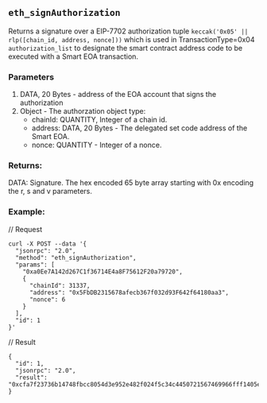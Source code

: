 ## `eth_signAuthorization`

Returns a signature over a EIP-7702 authorization tuple `keccak('0x05' || rlp([chain_id, address, nonce]))` which is used in TransactionType=0x04 `authorization_list` to designate the smart contract address code to be executed with a Smart EOA transaction.

### Parameters
1. DATA, 20 Bytes - address of the EOA account that signs the authorization
2. Object - The authorzation object type:
    - chainId: QUANTITY, Integer of a chain id.
    - address: DATA, 20 Bytes - The delegated set code address of the Smart EOA.
    - nonce: QUANTITY - Integer of a nonce.

### Returns:
DATA: Signature. The hex encoded 65 byte array starting with 0x encoding the r, s and v parameters.

### Example:
// Request
```shell
curl -X POST --data '{
  "jsonrpc": "2.0",
  "method": "eth_signAuthorization",
  "params": [
    "0xa0Ee7A142d267C1f36714E4a8F75612F20a79720",
    {
      "chainId": 31337,
      "address": "0x5FbDB2315678afecb367f032d93F642f64180aa3",
      "nonce": 6
    }
  ],
  "id": 1
}'
```

// Result
```shell
{
  "id": 1,
  "jsonrpc": "2.0",
  "result": "0xcfa7f23736b14748fbcc8054d3e952e482f024f5c34c4450721567469966fff1405e29a46e2b89bbf09be992fb9516af295ee5e0d7d4370290b775eb40bcd00f1b"
}
```